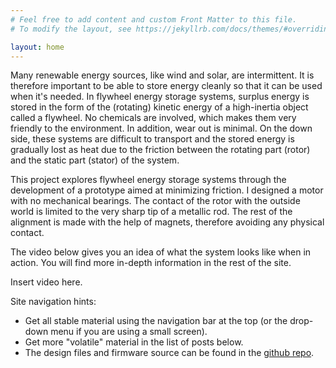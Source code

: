 ```yaml
---
# Feel free to add content and custom Front Matter to this file.
# To modify the layout, see https://jekyllrb.com/docs/themes/#overriding-theme-defaults

layout: home
---
```


Many renewable energy sources, like wind and solar, are intermittent. It is
therefore important to be able to store energy cleanly so that it can be used
when it's needed. In flywheel energy storage systems, surplus energy is stored
in the form of the (rotating) kinetic energy of a high-inertia object called a
flywheel. No chemicals are involved, which makes them very friendly to the
environment. In addition, wear out is minimal. On the down side, these systems
are difficult to transport and the stored energy is gradually lost as heat due
to the friction between the rotating part (rotor) and the static part (stator)
of the system.

This project explores flywheel energy storage systems through the development of
a prototype aimed at minimizing friction. I designed a motor with no mechanical
bearings. The contact of the rotor with the outside world is limited to the very
sharp tip of a metallic rod. The rest of the alignment is made with the help of
magnets, therefore avoiding any physical contact.

The video below gives you an idea of what the system looks like when in action.
You will find more in-depth information in the rest of the site.

Insert video here.

Site navigation hints:

* Get all stable material using the navigation bar at the top (or the drop-down
  menu if you are using a small screen).
* Get more "volatile" material in the list of posts below.
* The design files and firmware source can be found in the [github repo](https://github.com/a-sc/Flywheel).
